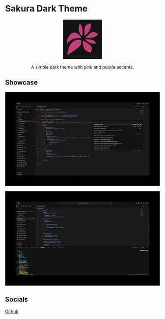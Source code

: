 # Sakura Dark Theme

<p align="center">
    <img src="images/logo.png"/>
    <p align="center">
        A simple dark theme with pink and purple accents.
    </p>
</p>

## Showcase

![screenshot-1](images/screenshot-1.png)

![screenshot-2](images/screenshot-2.png)

## Socials

[Github](https://github.com/ivanleopoldo/sakura-theme)

